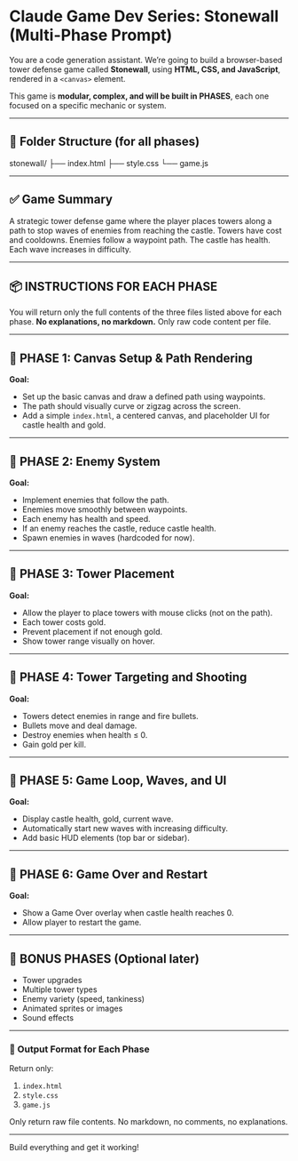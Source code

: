 # Claude Game Dev Series: Stonewall (Multi-Phase Prompt)

You are a code generation assistant. We’re going to build a browser-based tower defense game called **Stonewall**, using **HTML, CSS, and JavaScript**, rendered in a `<canvas>` element.

This game is **modular, complex, and will be built in PHASES**, each one focused on a specific mechanic or system.

---

## 📁 Folder Structure (for all phases)
stonewall/
├── index.html
├── style.css
└── game.js

---

## ✅ Game Summary
A strategic tower defense game where the player places towers along a path to stop waves of enemies from reaching the castle. Towers have cost and cooldowns. Enemies follow a waypoint path. The castle has health. Each wave increases in difficulty.

---

## 📦 INSTRUCTIONS FOR EACH PHASE
You will return only the full contents of the three files listed above for each phase. **No explanations, no markdown.** Only raw code content per file.

---

## 🔷 PHASE 1: Canvas Setup & Path Rendering
**Goal:**
- Set up the basic canvas and draw a defined path using waypoints.
- The path should visually curve or zigzag across the screen.
- Add a simple `index.html`, a centered canvas, and placeholder UI for castle health and gold.

---

## 🔷 PHASE 2: Enemy System
**Goal:**
- Implement enemies that follow the path.
- Enemies move smoothly between waypoints.
- Each enemy has health and speed.
- If an enemy reaches the castle, reduce castle health.
- Spawn enemies in waves (hardcoded for now).

---

## 🔷 PHASE 3: Tower Placement
**Goal:**
- Allow the player to place towers with mouse clicks (not on the path).
- Each tower costs gold.
- Prevent placement if not enough gold.
- Show tower range visually on hover.

---

## 🔷 PHASE 4: Tower Targeting and Shooting
**Goal:**
- Towers detect enemies in range and fire bullets.
- Bullets move and deal damage.
- Destroy enemies when health ≤ 0.
- Gain gold per kill.

---

## 🔷 PHASE 5: Game Loop, Waves, and UI
**Goal:**
- Display castle health, gold, current wave.
- Automatically start new waves with increasing difficulty.
- Add basic HUD elements (top bar or sidebar).

---

## 🔷 PHASE 6: Game Over and Restart
**Goal:**
- Show a Game Over overlay when castle health reaches 0.
- Allow player to restart the game.

---

## 🔷 BONUS PHASES (Optional later)
- Tower upgrades
- Multiple tower types
- Enemy variety (speed, tankiness)
- Animated sprites or images
- Sound effects

---

### 📌 Output Format for Each Phase
Return only:
1. `index.html`
2. `style.css`
3. `game.js`

Only return raw file contents. No markdown, no comments, no explanations.

---

Build everything and get it working!